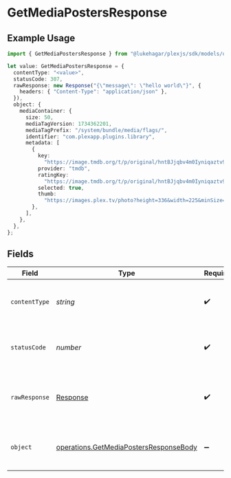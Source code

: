 # GetMediaPostersResponse

## Example Usage

```typescript
import { GetMediaPostersResponse } from "@lukehagar/plexjs/sdk/models/operations";

let value: GetMediaPostersResponse = {
  contentType: "<value>",
  statusCode: 307,
  rawResponse: new Response("{\"message\": \"hello world\"}", {
    headers: { "Content-Type": "application/json" },
  }),
  object: {
    mediaContainer: {
      size: 50,
      mediaTagVersion: 1734362201,
      mediaTagPrefix: "/system/bundle/media/flags/",
      identifier: "com.plexapp.plugins.library",
      metadata: [
        {
          key:
            "https://image.tmdb.org/t/p/original/hntBJjqbv4m0Iyniqaztv9xaudI.jpg",
          provider: "tmdb",
          ratingKey:
            "https://image.tmdb.org/t/p/original/hntBJjqbv4m0Iyniqaztv9xaudI.jpg",
          selected: true,
          thumb:
            "https://images.plex.tv/photo?height=336&width=225&minSize=1&upscale=1&url=https%3A%2F%2Fimage%2Etmdb%2Eorg%2Ft%2Fp%2Foriginal%2FhntBJjqbv4m0Iyniqaztv9xaudI%2Ejpg",
        },
      ],
    },
  },
};
```

## Fields

| Field                                                                                                   | Type                                                                                                    | Required                                                                                                | Description                                                                                             |
| ------------------------------------------------------------------------------------------------------- | ------------------------------------------------------------------------------------------------------- | ------------------------------------------------------------------------------------------------------- | ------------------------------------------------------------------------------------------------------- |
| `contentType`                                                                                           | *string*                                                                                                | :heavy_check_mark:                                                                                      | HTTP response content type for this operation                                                           |
| `statusCode`                                                                                            | *number*                                                                                                | :heavy_check_mark:                                                                                      | HTTP response status code for this operation                                                            |
| `rawResponse`                                                                                           | [Response](https://developer.mozilla.org/en-US/docs/Web/API/Response)                                   | :heavy_check_mark:                                                                                      | Raw HTTP response; suitable for custom response parsing                                                 |
| `object`                                                                                                | [operations.GetMediaPostersResponseBody](../../../sdk/models/operations/getmediapostersresponsebody.md) | :heavy_minus_sign:                                                                                      | The available posters for the library item.                                                             |
